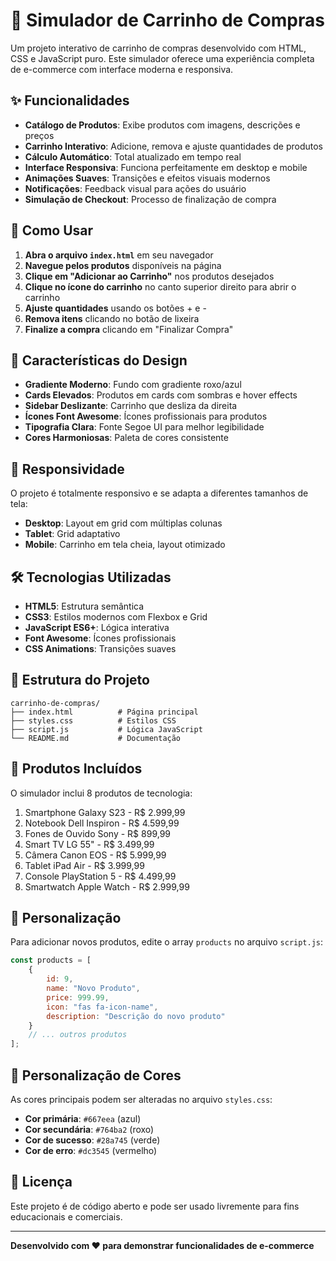 # 🛒 Simulador de Carrinho de Compras

Um projeto interativo de carrinho de compras desenvolvido com HTML, CSS e JavaScript puro. Este simulador oferece uma experiência completa de e-commerce com interface moderna e responsiva.

## ✨ Funcionalidades

- **Catálogo de Produtos**: Exibe produtos com imagens, descrições e preços
- **Carrinho Interativo**: Adicione, remova e ajuste quantidades de produtos
- **Cálculo Automático**: Total atualizado em tempo real
- **Interface Responsiva**: Funciona perfeitamente em desktop e mobile
- **Animações Suaves**: Transições e efeitos visuais modernos
- **Notificações**: Feedback visual para ações do usuário
- **Simulação de Checkout**: Processo de finalização de compra

## 🚀 Como Usar

1. **Abra o arquivo `index.html`** em seu navegador
2. **Navegue pelos produtos** disponíveis na página
3. **Clique em "Adicionar ao Carrinho"** nos produtos desejados
4. **Clique no ícone do carrinho** no canto superior direito para abrir o carrinho
5. **Ajuste quantidades** usando os botões + e -
6. **Remova itens** clicando no botão de lixeira
7. **Finalize a compra** clicando em "Finalizar Compra"

## 🎨 Características do Design

- **Gradiente Moderno**: Fundo com gradiente roxo/azul
- **Cards Elevados**: Produtos em cards com sombras e hover effects
- **Sidebar Deslizante**: Carrinho que desliza da direita
- **Ícones Font Awesome**: Ícones profissionais para produtos
- **Tipografia Clara**: Fonte Segoe UI para melhor legibilidade
- **Cores Harmoniosas**: Paleta de cores consistente

## 📱 Responsividade

O projeto é totalmente responsivo e se adapta a diferentes tamanhos de tela:

- **Desktop**: Layout em grid com múltiplas colunas
- **Tablet**: Grid adaptativo
- **Mobile**: Carrinho em tela cheia, layout otimizado

## 🛠️ Tecnologias Utilizadas

- **HTML5**: Estrutura semântica
- **CSS3**: Estilos modernos com Flexbox e Grid
- **JavaScript ES6+**: Lógica interativa
- **Font Awesome**: Ícones profissionais
- **CSS Animations**: Transições suaves

## 📁 Estrutura do Projeto

```
carrinho-de-compras/
├── index.html          # Página principal
├── styles.css          # Estilos CSS
├── script.js           # Lógica JavaScript
└── README.md           # Documentação
```

## 🎯 Produtos Incluídos

O simulador inclui 8 produtos de tecnologia:

1. Smartphone Galaxy S23 - R$ 2.999,99
2. Notebook Dell Inspiron - R$ 4.599,99
3. Fones de Ouvido Sony - R$ 899,99
4. Smart TV LG 55" - R$ 3.499,99
5. Câmera Canon EOS - R$ 5.999,99
6. Tablet iPad Air - R$ 3.999,99
7. Console PlayStation 5 - R$ 4.499,99
8. Smartwatch Apple Watch - R$ 2.999,99

## 🔧 Personalização

Para adicionar novos produtos, edite o array `products` no arquivo `script.js`:

```javascript
const products = [
    {
        id: 9,
        name: "Novo Produto",
        price: 999.99,
        icon: "fas fa-icon-name",
        description: "Descrição do novo produto"
    }
    // ... outros produtos
];
```

## 🎨 Personalização de Cores

As cores principais podem ser alteradas no arquivo `styles.css`:

- **Cor primária**: `#667eea` (azul)
- **Cor secundária**: `#764ba2` (roxo)
- **Cor de sucesso**: `#28a745` (verde)
- **Cor de erro**: `#dc3545` (vermelho)

## 📝 Licença

Este projeto é de código aberto e pode ser usado livremente para fins educacionais e comerciais.

---

**Desenvolvido com ❤️ para demonstrar funcionalidades de e-commerce** 